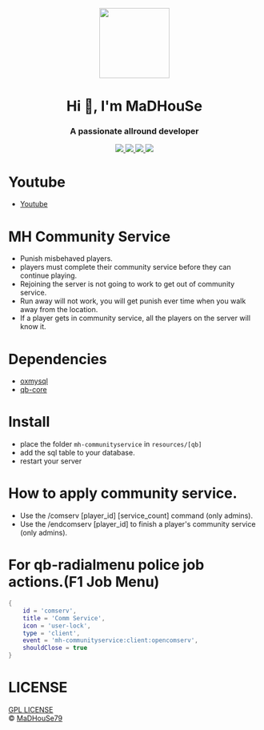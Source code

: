 <p align="center">
    <img width="140" src="https://icons.iconarchive.com/icons/iconarchive/red-orb-alphabet/128/Letter-M-icon.png" />  
    <h1 align="center">Hi 👋, I'm MaDHouSe</h1>
    <h3 align="center">A passionate allround developer </h3>    
</p>

<p align="center">
  <a href="https://github.com/MH-Scripts/mh-communityservice/issues">
    <img src="https://img.shields.io/github/issues/MH-Scripts/mh-communityservice"/> 
  </a>
  <a href="https://github.com/MH-Scripts/mh-communityservice/network/members">
    <img src="https://img.shields.io/github/forks/MH-Scripts/mh-communityservice"/> 
  </a>  
  <a href="https://github.com/MH-Scripts/mh-communityservice/stargazers">
    <img src="https://img.shields.io/github/stars/MH-Scripts/mh-communityservice?color=white"/> 
  </a>
  <a href="https://github.com/MH-Scripts/mh-communityservice/blob/main/LICENSE">
    <img src="https://img.shields.io/github/license/MH-Scripts/mh-communityservice?color=black"/> 
  </a>      
</p>

# Youtube
- [Youtube](https://www.youtube.com/c/MaDHouSe79)

# MH Community Service
- Punish misbehaved players.
- players must complete their community service before they can continue playing.
- Rejoining the server is not going to work to get out of community service.
- Run away will not work, you will get punish ever time when you walk away from the location.
- If a player gets in community service, all the players on the server will know it.

# Dependencies
- [oxmysql](https://github.com/overextended/oxmysql/releases/tag/v1.9.3)
- [qb-core](https://github.com/qbcore-framework/qb-core)

# Install
- place the folder `mh-communityservice` in `resources/[qb]`
- add the sql table to your database.
- restart your server

# How to apply community service.
- Use the /comserv [player_id] [service_count] command (only admins).
- Use the /endcomserv [player_id] to finish a player's community service (only admins).

# For qb-radialmenu police job actions.(F1 Job Menu)
```lua
{
    id = 'comserv',
    title = 'Comm Service',
    icon = 'user-lock',
    type = 'client',
    event = 'mh-communityservice:client:opencomserv',
    shouldClose = true
}
```

# LICENSE
[GPL LICENSE](./LICENSE)<br />
&copy; [MaDHouSe79](https://www.youtube.com/@MaDHouSe79)